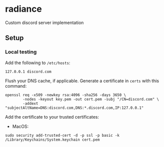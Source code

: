 # radiance

Custom discord server implementation

## Setup

### Local testing

Add the following to `/etc/hosts`:

```
127.0.0.1 discord.com
```

Flush your DNS cache, if applicable. Generate a certificate in `certs` with this command:

```
openssl req -x509 -newkey rsa:4096 -sha256 -days 3650 \
        -nodes -keyout key.pem -out cert.pem -subj "/CN=discord.com" \
        -addext "subjectAltName=DNS:discord.com,DNS:*.discord.com,IP:127.0.0.1"
```

Add the certificate to your trusted certificates:

 - MacOS:
```
sudo security add-trusted-cert -d -p ssl -p basic -k /Library/Keychains/System.keychain cert.pem
```